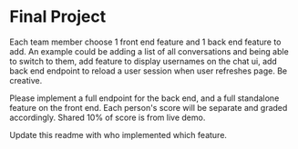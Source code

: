 # Final Project

Each team member choose 1 front end feature and 1 back end feature to add. An example could be adding a list of all conversations and being able to switch to them, add feature to display usernames on the chat ui, add back end endpoint to reload a user session when user refreshes page. Be creative.

Please implement a full endpoint for the back end, and a full standalone feature on the front end. Each person's score will be separate and graded accordingly. Shared 10% of score is from live demo.

Update this readme with who implemented which feature.
